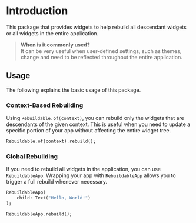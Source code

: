 # Introduction
This package that provides widgets to help rebuild all descendant widgets or all widgets in the entire application.

> __When is it commonly used?__<br>
> It can be very useful when user-defined settings, such as themes, change and need to be reflected throughout the entire application.

## Usage
The following explains the basic usage of this package.

### Context-Based Rebuilding
Using `Rebuildable.of(context)`, you can rebuild only the widgets that are descendants of the given context. This is useful when you need to update a specific portion of your app without affecting the entire widget tree.

```dart
Rebuildable.of(context).rebuild();
```

### Global Rebuilding
If you need to rebuild all widgets in the application, you can use `RebuildableApp`. Wrapping your app with `RebuildableApp` allows you to trigger a full rebuild whenever necessary.

```dart
RebuildableApp(
    child: Text("Hello, World!")
);

RebuildableApp.rebuild();
```
